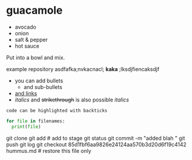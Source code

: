 # guacamole

- avocado
- onion
- salt & pepper
- hot sauce

Put into a bowl and mix.

example repository asdfafka;nvkacnacl; **kaka** ;lksdjfiencaksdjf

- you can add bullets
  - and sub-bullets
- [and links](https://bio-it.embl.de)
- _italics_ and ~~strikethrough~~ is also possible *italics*

`code can be highlighted with backticks`

```Python
for file in filenames:
  print(file)
```
<!-- HTML comment -->


git clone
git add # add to stage
git status
git commit -m "added blah "
git push
git log
git checkout 85d1fbf6aa9826e24124aa570b3d20d6f19c4142 hummus.md # restore this file only
